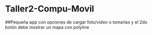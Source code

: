 # Taller2-Compu-Movil
##Pequeña app con opciones de cargar foto/video o tomarlas y el 2do botón debe mostrar un mapa con polyline
